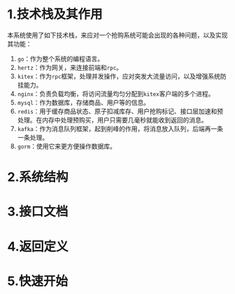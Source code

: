 # 1.技术栈及其作用

本系统使用了如下技术栈，来应对一个抢购系统可能会出现的各种问题，以及实现其功能：

1. `go`：作为整个系统的编程语言。
2. `hertz`：作为网关，来连接前端和`rpc`。
3. `kitex`：作为`rpc`框架，处理并发操作，应对突发大流量访问，以及增强系统防挂能力。
4. `nginx`：负责负载均衡，将访问流量均匀分配到`kitex`客户端的多个进程。
5. `mysql`：作为数据库，存储商品、用户等的信息。
6. `redis`：用于缓存商品状态、原子扣减库存、用户抢购标记、接口层加速和预处理。在内存中处理预购买，用户只需要几毫秒就能收到返回的消息。
7. `kafka`：作为消息队列框架，起到削峰的作用，将消息放入队列，后端再一条一条处理。
8. `gorm`：使用它来更方便操作数据库。

# 2.系统结构

# 3.接口文档

# 4.返回定义

# 5.快速开始

